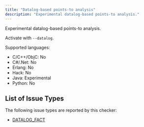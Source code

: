 ```yaml
---
title: "Datalog-based points-to analysis"
description: "Experimental datalog-based points-to analysis."
---
```


Experimental datalog-based points-to analysis.

Activate with `--datalog`.

Supported languages:
- C/C++/ObjC: No
- C#/.Net: No
- Erlang: No
- Hack: No
- Java: Experimental
- Python: No



## List of Issue Types

The following issue types are reported by this checker:
- [DATALOG_FACT](/docs/next/all-issue-types#datalog_fact)
